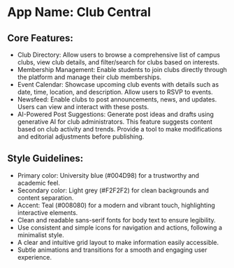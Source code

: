 # **App Name**: Club Central

## Core Features:

- Club Directory: Allow users to browse a comprehensive list of campus clubs, view club details, and filter/search for clubs based on interests.
- Membership Management: Enable students to join clubs directly through the platform and manage their club memberships.
- Event Calendar: Showcase upcoming club events with details such as date, time, location, and description. Allow users to RSVP to events.
- Newsfeed: Enable clubs to post announcements, news, and updates. Users can view and interact with these posts.
- AI-Powered Post Suggestions: Generate post ideas and drafts using generative AI for club administrators. This feature suggests content based on club activity and trends. Provide a tool to make modifications and editorial adjustments before publishing.

## Style Guidelines:

- Primary color: University blue (#004D98) for a trustworthy and academic feel.
- Secondary color: Light grey (#F2F2F2) for clean backgrounds and content separation.
- Accent: Teal (#008080) for a modern and vibrant touch, highlighting interactive elements.
- Clean and readable sans-serif fonts for body text to ensure legibility.
- Use consistent and simple icons for navigation and actions, following a minimalist style.
- A clear and intuitive grid layout to make information easily accessible.
- Subtle animations and transitions for a smooth and engaging user experience.
